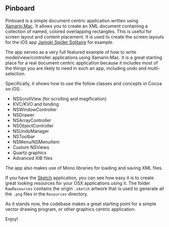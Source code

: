 ## Pinboard

Pinboard is a simple document centric application written using [Xamarin.Mac](http://xamarin.com).  It allows you to create an XML document containing a collection of named, colored overlapping rectangles.  This is useful for screen layout and content placement. It is used to create the screen layouts for the iOS app [Jamoki Spider Solitaire](https://itunes.apple.com/us/app/spider-solitaire-by-jamoki/id511985351) for example.

The app serves as a very full featured example of how to write model/view/controller applications using Xamarin.Mac.  It is a great starting place for a real document centric application because it includes most of the things you are likely to need in such an app, including undo and multi-selection.

Specifically, it shows how to use the follow classes and concepts in Cocoa on iOS:

- NSScrollView (for scrolling and magification)
- KVC/KVO and binding
- NSWindowController
- NSDrawer
- NSArrayController
- NSObjectController
- NSUndoManager
- NSToolbar
- NSMenu/NSMenuItem
- Custom NSViews
- Quartz graphics
- Advanced XIB files

The app also makes use of Mono libraries for loading and saving XML files.  

If you have the [Sketch](http://bohemiancoding.com/sketch/) application, you can see how easy it is to create great looking resources for your OSX applications using it.  The folder `RawResources` contains the origin `.sketch` artwork that is used to generate all the `.png` files in the `Resources` directory.

As it stands now, the codebase makes a great starting point for a simple vector drawing program, or other graphics centric application.

Enjoy!
